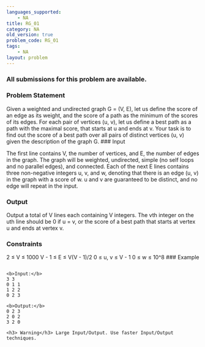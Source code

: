 ```yaml
---
languages_supported:
    - NA
title: RG_01
category: NA
old_version: true
problem_code: RG_01
tags:
    - NA
layout: problem
---
```

###  All submissions for this problem are available. 

### Problem Statement

 Given a weighted and undirected graph G = (V, E), let us define the score of an edge as its weight, and the score of a path as the minimum of the scores of its edges. For each pair of vertices (u, v), let us define a best path as a path with the maximal score, that starts at u and ends at v. Your task is to find out the score of a best path over all pairs of distinct vertices (u, v) given the description of the graph G. ### Input

 The first line contains V, the number of vertices, and E, the number of edges in the graph. The graph will be weighted, undirected, simple (no self loops and no parallel edges), and connected. Each of the next E lines contains three non-negative integers u, v, and w, denoting that there is an edge (u, v) in the graph with a score of w. u and v are guaranteed to be distinct, and no edge will repeat in the input.

### Output

 Output a total of V lines each containing V integers. The vth integer on the uth line should be 0 if u = v, or the score of a best path that starts at vertex u and ends at vertex v.

### Constraints

2 ≤ V ≤ 1000 
V - 1 ≤ E ≤ V(V - 1)/2 
0 ≤ u, v ≤ V - 1 
0 ≤ w ≤ 10^8 ### Example

```

<b>Input:</b>
3 3
0 1 1
1 2 2
0 2 3

<b>Output:</b>
0 2 3
2 0 2
3 2 0

<h3> Warning</h3> Large Input/Output. Use faster Input/Output techniques.
```
